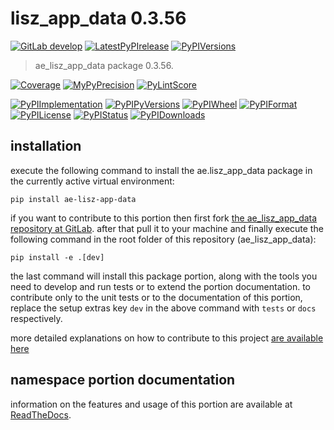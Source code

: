 <!-- THIS FILE IS EXCLUSIVELY MAINTAINED by the project ae.ae V0.3.95 -->
<!-- THIS FILE IS EXCLUSIVELY MAINTAINED by the project aedev.tpl_namespace_root V0.3.14 -->
# lisz_app_data 0.3.56

[![GitLab develop](https://img.shields.io/gitlab/pipeline/ae-group/ae_lisz_app_data/develop?logo=python)](
    https://gitlab.com/ae-group/ae_lisz_app_data)
[![LatestPyPIrelease](
    https://img.shields.io/gitlab/pipeline/ae-group/ae_lisz_app_data/release0.3.55?logo=python)](
    https://gitlab.com/ae-group/ae_lisz_app_data/-/tree/release0.3.55)
[![PyPIVersions](https://img.shields.io/pypi/v/ae_lisz_app_data)](
    https://pypi.org/project/ae-lisz-app-data/#history)

>ae_lisz_app_data package 0.3.56.

[![Coverage](https://ae-group.gitlab.io/ae_lisz_app_data/coverage.svg)](
    https://ae-group.gitlab.io/ae_lisz_app_data/coverage/index.html)
[![MyPyPrecision](https://ae-group.gitlab.io/ae_lisz_app_data/mypy.svg)](
    https://ae-group.gitlab.io/ae_lisz_app_data/lineprecision.txt)
[![PyLintScore](https://ae-group.gitlab.io/ae_lisz_app_data/pylint.svg)](
    https://ae-group.gitlab.io/ae_lisz_app_data/pylint.log)

[![PyPIImplementation](https://img.shields.io/pypi/implementation/ae_lisz_app_data)](
    https://gitlab.com/ae-group/ae_lisz_app_data/)
[![PyPIPyVersions](https://img.shields.io/pypi/pyversions/ae_lisz_app_data)](
    https://gitlab.com/ae-group/ae_lisz_app_data/)
[![PyPIWheel](https://img.shields.io/pypi/wheel/ae_lisz_app_data)](
    https://gitlab.com/ae-group/ae_lisz_app_data/)
[![PyPIFormat](https://img.shields.io/pypi/format/ae_lisz_app_data)](
    https://pypi.org/project/ae-lisz-app-data/)
[![PyPILicense](https://img.shields.io/pypi/l/ae_lisz_app_data)](
    https://gitlab.com/ae-group/ae_lisz_app_data/-/blob/develop/LICENSE.md)
[![PyPIStatus](https://img.shields.io/pypi/status/ae_lisz_app_data)](
    https://libraries.io/pypi/ae-lisz-app-data)
[![PyPIDownloads](https://img.shields.io/pypi/dm/ae_lisz_app_data)](
    https://pypi.org/project/ae-lisz-app-data/#files)


## installation


execute the following command to install the
ae.lisz_app_data package
in the currently active virtual environment:
 
```shell script
pip install ae-lisz-app-data
```

if you want to contribute to this portion then first fork
[the ae_lisz_app_data repository at GitLab](
https://gitlab.com/ae-group/ae_lisz_app_data "ae.lisz_app_data code repository").
after that pull it to your machine and finally execute the
following command in the root folder of this repository
(ae_lisz_app_data):

```shell script
pip install -e .[dev]
```

the last command will install this package portion, along with the tools you need
to develop and run tests or to extend the portion documentation. to contribute only to the unit tests or to the
documentation of this portion, replace the setup extras key `dev` in the above command with `tests` or `docs`
respectively.

more detailed explanations on how to contribute to this project
[are available here](
https://gitlab.com/ae-group/ae_lisz_app_data/-/blob/develop/CONTRIBUTING.rst)


## namespace portion documentation

information on the features and usage of this portion are available at
[ReadTheDocs](
https://ae.readthedocs.io/en/latest/_autosummary/ae.lisz_app_data.html
"ae_lisz_app_data documentation").
